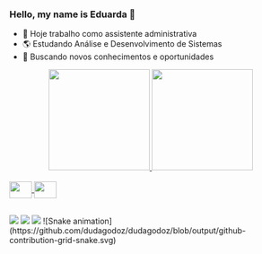 ### Hello, my name is Eduarda 👋

- 🌱 Hoje trabalho como assistente administrativa
- 🌎 Estudando Análise e Desenvolvimento de Sistemas
- 🌟 Buscando novos conhecimentos e oportunidades
<div align="center">
  <a href="https://github.com/dudagodoz">
  <img height="180em" src="https://github-readme-stats.vercel.app/api?username=dudagodoz&show_icons=true&theme=dracula&include_all_commits=true&count_private=true"/>
  <img height="180em" src="https://github-readme-stats.vercel.app/api/top-langs/?username=dudagodoz&layout=compact&langs_count=7&theme=dracula"/>
</div>
<div style="display: inline_block"><br>
<img align="center" height="30" width="40" src="https://cdn.jsdelivr.net/gh/devicons/devicon/icons/c/c-plain.svg">
<img align="center" height="30" width="40" src="https://cdn.jsdelivr.net/gh/devicons/devicon/icons/java/java-original.svg">
</div>

##
<div>
  <a href="https://instagram.com/dudagodoz" target="_blank"><img src="https://img.shields.io/badge/-Instagram-%23E4405F?style=for-the-badge&logo=instagram&logoColor=white" target="_blank"></a>
  <a href = "mailto:eduarda.godoz@gmail.com"><img src="https://img.shields.io/badge/-Gmail-%23333?style=for-the-badge&logo=gmail&logoColor=white" target="_blank"></a>
  <a href="https://www.linkedin.com/in/eduarda-ferentz-godoz-0903b7207" target="_blank"><img src="https://img.shields.io/badge/-LinkedIn-%230077B5?style=for-the-badge&logo=linkedin&logoColor=white" target="_blank"></a> 
  ![Snake animation](https://github.com/dudagodoz/dudagodoz/blob/output/github-contribution-grid-snake.svg)
</div>
